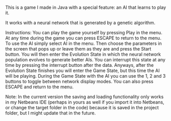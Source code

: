 This is a game I made in Java with a special feature: an AI that learns to play it.

It works with a neural network that is generated by a genetic algorithm.

Instructions:
You can play the game yourself by pressing Play in the menu. At any time during the game you can press ESCAPE to return to the menu.
To use the AI simply select AI in the menu. Then choose the parameters in the screen that pops up or leave them as they are and press the Start button.
You will then enter the Evolution State in which the neural network population evolves to generate better AIs. You can interrupt this state at any time by pressing the interrupt button after the data.  Anyways, after the Evolution State finishes you will enter the Game State, but this time the AI will be playing.
During the Game State with the AI you can use the 1, 2 and 3 buttons to toggle between network display modes. You can also press ESCAPE and return to the menu.

Note:
In the current version the saving and loading functionality only works in my Netbeans IDE (perhaps in yours as well if you import it into Netbeans, or change the target folder in the code) because it is saved in the project folder, but I might update that in the future.
